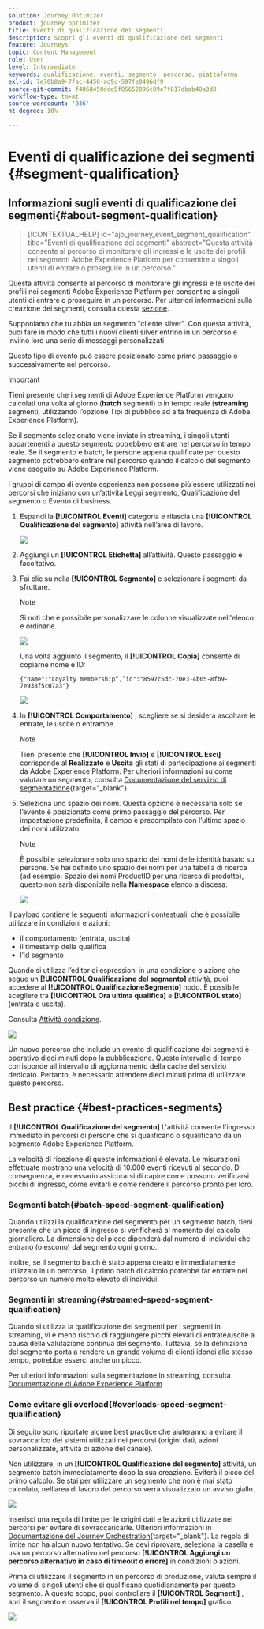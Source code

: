 ```yaml
---
solution: Journey Optimizer
product: journey optimizer
title: Eventi di qualificazione dei segmenti
description: Scopri gli eventi di qualificazione dei segmenti
feature: Journeys
topic: Content Management
role: User
level: Intermediate
keywords: qualificazione, eventi, segmento, percorso, piattaforma
exl-id: 7e70b8a9-7fac-4450-ad9c-597fe0496df9
source-git-commit: f4068450dde5f85652096c09e7f817dbab40a3d8
workflow-type: tm+mt
source-wordcount: '936'
ht-degree: 10%

---
```


# Eventi di qualificazione dei segmenti {#segment-qualification}

## Informazioni sugli eventi di qualificazione dei segmenti{#about-segment-qualification}

>[!CONTEXTUALHELP]
>id="ajo_journey_event_segment_qualification"
>title="Eventi di qualificazione dei segmenti"
>abstract="Questa attività consente al percorso di monitorare gli ingressi e le uscite dei profili nei segmenti Adobe Experience Platform per consentire a singoli utenti di entrare o proseguire in un percorso."

Questa attività consente al percorso di monitorare gli ingressi e le uscite dei profili nei segmenti Adobe Experience Platform per consentire a singoli utenti di entrare o proseguire in un percorso. Per ulteriori informazioni sulla creazione dei segmenti, consulta questa [sezione](../segment/about-segments.md).

Supponiamo che tu abbia un segmento &quot;cliente silver&quot;. Con questa attività, puoi fare in modo che tutti i nuovi clienti silver entrino in un percorso e inviino loro una serie di messaggi personalizzati.

Questo tipo di evento può essere posizionato come primo passaggio o successivamente nel percorso.

>[!IMPORTANT]
>
>Tieni presente che i segmenti di Adobe Experience Platform vengono calcolati una volta al giorno (**batch** segmenti) o in tempo reale (**streaming** segmenti, utilizzando l’opzione Tipi di pubblico ad alta frequenza di Adobe Experience Platform).
>
>Se il segmento selezionato viene inviato in streaming, i singoli utenti appartenenti a questo segmento potrebbero entrare nel percorso in tempo reale. Se il segmento è batch, le persone appena qualificate per questo segmento potrebbero entrare nel percorso quando il calcolo del segmento viene eseguito su Adobe Experience Platform.
>
>I gruppi di campo di evento esperienza non possono più essere utilizzati nei percorsi che iniziano con un’attività Leggi segmento, Qualificazione del segmento o Evento di business.


1. Espandi la **[!UICONTROL Eventi]** categoria e rilascia una **[!UICONTROL Qualificazione del segmento]** attività nell’area di lavoro.

   ![](assets/segment5.png)

1. Aggiungi un **[!UICONTROL Etichetta]** all’attività. Questo passaggio è facoltativo.

1. Fai clic su nella **[!UICONTROL Segmento]** e selezionare i segmenti da sfruttare.

   >[!NOTE]
   >
   >Si noti che è possibile personalizzare le colonne visualizzate nell&#39;elenco e ordinarle.

   ![](assets/segment6.png)

   Una volta aggiunto il segmento, il **[!UICONTROL Copia]** consente di copiarne nome e ID:

   `{"name":"Loyalty membership“,”id":"8597c5dc-70e3-4b05-8fb9-7e938f5c07a3"}`

   ![](assets/segment-copy.png)

1. In **[!UICONTROL Comportamento]** , scegliere se si desidera ascoltare le entrate, le uscite o entrambe.

   >[!NOTE]
   >
   >Tieni presente che **[!UICONTROL Invio]** e **[!UICONTROL Esci]** corrisponde al **Realizzato** e **Uscita** gli stati di partecipazione ai segmenti da Adobe Experience Platform. Per ulteriori informazioni su come valutare un segmento, consulta [Documentazione del servizio di segmentazione](https://experienceleague.adobe.com/docs/experience-platform/segmentation/tutorials/evaluate-a-segment.html#interpret-segment-results){target="_blank"}.

1. Seleziona uno spazio dei nomi. Questa opzione è necessaria solo se l’evento è posizionato come primo passaggio del percorso. Per impostazione predefinita, il campo è precompilato con l’ultimo spazio dei nomi utilizzato.

   >[!NOTE]
   >
   >È possibile selezionare solo uno spazio dei nomi delle identità basato su persone. Se hai definito uno spazio dei nomi per una tabella di ricerca (ad esempio: Spazio dei nomi ProductID per una ricerca di prodotto), questo non sarà disponibile nella **Namespace** elenco a discesa.

   ![](assets/segment7.png)

Il payload contiene le seguenti informazioni contestuali, che è possibile utilizzare in condizioni e azioni:

* il comportamento (entrata, uscita)
* il timestamp della qualifica
* l’id segmento

Quando si utilizza l’editor di espressioni in una condizione o azione che segue un **[!UICONTROL Qualificazione del segmento]** attività, puoi accedere al **[!UICONTROL QualificazioneSegmento]** nodo. È possibile scegliere tra **[!UICONTROL Ora ultima qualifica]** e **[!UICONTROL stato]** (entrata o uscita).

Consulta [Attività condizione](../building-journeys/condition-activity.md#about_condition).

![](assets/segment8.png)

Un nuovo percorso che include un evento di qualificazione dei segmenti è operativo dieci minuti dopo la pubblicazione. Questo intervallo di tempo corrisponde all&#39;intervallo di aggiornamento della cache del servizio dedicato. Pertanto, è necessario attendere dieci minuti prima di utilizzare questo percorso.

## Best practice {#best-practices-segments}

Il **[!UICONTROL Qualificazione del segmento]** L&#39;attività consente l&#39;ingresso immediato in percorsi di persone che si qualificano o squalificano da un segmento Adobe Experience Platform.

La velocità di ricezione di queste informazioni è elevata. Le misurazioni effettuate mostrano una velocità di 10.000 eventi ricevuti al secondo. Di conseguenza, è necessario assicurarsi di capire come possono verificarsi picchi di ingresso, come evitarli e come rendere il percorso pronto per loro.

### Segmenti batch{#batch-speed-segment-qualification}

Quando utilizzi la qualificazione del segmento per un segmento batch, tieni presente che un picco di ingresso si verificherà al momento del calcolo giornaliero. La dimensione del picco dipenderà dal numero di individui che entrano (o escono) dal segmento ogni giorno.

Inoltre, se il segmento batch è stato appena creato e immediatamente utilizzato in un percorso, il primo batch di calcolo potrebbe far entrare nel percorso un numero molto elevato di individui.

### Segmenti in streaming{#streamed-speed-segment-qualification}

Quando si utilizza la qualificazione dei segmenti per i segmenti in streaming, vi è meno rischio di raggiungere picchi elevati di entrate/uscite a causa della valutazione continua del segmento. Tuttavia, se la definizione del segmento porta a rendere un grande volume di clienti idonei allo stesso tempo, potrebbe esserci anche un picco.

Per ulteriori informazioni sulla segmentazione in streaming, consulta [Documentazione di Adobe Experience Platform](https://experienceleague.adobe.com/docs/experience-platform/segmentation/api/streaming-segmentation.html#api)

### Come evitare gli overload{#overloads-speed-segment-qualification}

Di seguito sono riportate alcune best practice che aiuteranno a evitare il sovraccarico dei sistemi utilizzati nei percorsi (origini dati, azioni personalizzate, attività di azione del canale).

Non utilizzare, in un **[!UICONTROL Qualificazione del segmento]** attività, un segmento batch immediatamente dopo la sua creazione. Eviterà il picco del primo calcolo. Se stai per utilizzare un segmento che non è mai stato calcolato, nell’area di lavoro del percorso verrà visualizzato un avviso giallo.

![](assets/segment-error.png)

Inserisci una regola di limite per le origini dati e le azioni utilizzate nei percorsi per evitare di sovraccaricarle. Ulteriori informazioni in [Documentazione del Journey Orchestration](https://experienceleague.adobe.com/docs/journeys/using/working-with-apis/capping.html){target="_blank"}. La regola di limite non ha alcun nuovo tentativo. Se devi riprovare, seleziona la casella e usa un percorso alternativo nel percorso **[!UICONTROL Aggiungi un percorso alternativo in caso di timeout o errore]** in condizioni o azioni.

Prima di utilizzare il segmento in un percorso di produzione, valuta sempre il volume di singoli utenti che si qualificano quotidianamente per questo segmento. A questo scopo, puoi controllare il **[!UICONTROL Segmenti]** , apri il segmento e osserva il **[!UICONTROL Profili nel tempo]** grafico.

![](assets/segment-overload.png)
